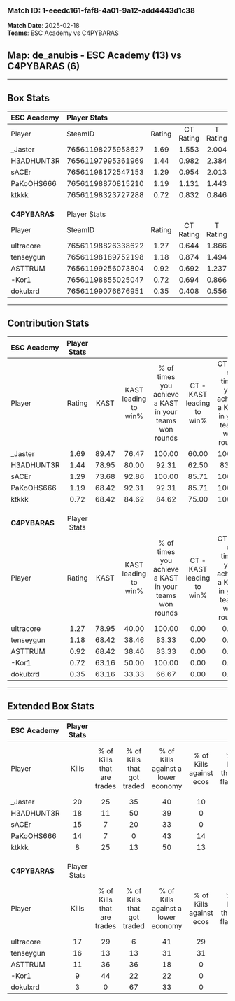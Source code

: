 ### Match ID: 1-eeedc161-faf8-4a01-9a12-add4443d1c38  
**Match Date**: 2025-02-18  
**Teams**: ESC Academy vs C4PYBARAS  

## **Map**: de_anubis - ESC Academy (13) vs C4PYBARAS (6)  
---  

## Box Stats  

| **ESC Academy** | Player Stats      |        |           |          |       |       |       |         |        |      |     |
| :- | :- | :-: | :-: | :-: | :-: | :-: | :-: | :-: | :-: | :-: | :-: |
| Player          | SteamID           | Rating | CT Rating | T Rating | KAST  |  ADR  | Kills | Assists | Deaths | K/D  | HS% |
| _Jaster         | 76561198275958627 |  1.69  |   1.553   |  2.004   | 89.47 | 113.3 |  20   |    2    |   11   | 1.82 | 20  |
| H3ADHUNT3R      | 76561197995361969 |  1.44  |   0.982   |  2.384   | 78.95 | 100.4 |  18   |    5    |   13   | 1.38 | 44  |
| sACEr           | 76561198172547153 |  1.29  |   0.954   |  2.013   | 73.68 | 77.6  |  15   |    2    |   9    | 1.67 | 33  |
| PaKoOHS666      | 76561198870815210 |  1.19  |   1.131   |  1.443   | 68.42 | 73.1  |  14   |    2    |   9    | 1.56 | 42  |
| ktkkk           | 76561198323727288 |  0.72  |   0.832   |  0.846   | 68.42 | 53.3  |   8   |    3    |   14   | 0.57 | 25  |
|                 |                   |        |           |          |       |       |       |         |        |      |     |
|                 |                   |        |           |          |       |       |       |         |        |      |     |
|                 |                   |        |           |          |       |       |       |         |        |      |     |
| **C4PYBARAS**   | Player Stats      |        |           |          |       |       |       |         |        |      |     |
| Player          | SteamID           | Rating | CT Rating | T Rating | KAST  |  ADR  | Kills | Assists | Deaths | K/D  | HS% |
| uItracore       | 76561198826338622 |  1.27  |   0.644   |  1.866   | 78.95 | 81.9  |  17   |    4    |   15   | 1.13 | 76  |
| tenseygun       | 76561198189752198 |  1.18  |   0.874   |  1.494   | 68.42 | 89.7  |  16   |    5    |   15   | 1.07 | 43  |
| ASTTRUM         | 76561199256073804 |  0.92  |   0.692   |  1.237   | 68.42 | 60.0  |  11   |    6    |   13   | 0.85 | 81  |
| -Kor1           | 76561198855025047 |  0.72  |   0.694   |  0.866   | 63.16 | 59.8  |   9   |    3    |   15   | 0.60 | 77  |
| dokulxrd        | 76561199076676951 |  0.35  |   0.408   |  0.556   | 63.16 | 43.7  |   3   |    5    |   17   | 0.18 | 100 |
---  

## Contribution Stats  

| **ESC Academy** | Player Stats |       |                      |                                                        |                           |                                                             |                          |                                                            |
| :- | :-: | :-: | :-: | :-: | :-: | :-: | :-: | :-: |
| Player          |    Rating    | KAST  | KAST leading to win% | % of times you achieve a KAST in your teams won rounds | CT - KAST leading to win% | CT - % of times you achieve a KAST in your teams won rounds | T - KAST leading to win% | T - % of times you achieve a KAST in your teams won rounds |
| _Jaster         |     1.69     | 89.47 |        76.47         |                         100.00                         |           60.00           |                           100.00                            |          100.00          |                           100.00                           |
| H3ADHUNT3R      |     1.44     | 78.95 |        80.00         |                         92.31                          |           62.50           |                            83.33                            |          100.00          |                           100.00                           |
| sACEr           |     1.29     | 73.68 |        92.86         |                         100.00                         |           85.71           |                           100.00                            |          100.00          |                           100.00                           |
| PaKoOHS666      |     1.19     | 68.42 |        92.31         |                         92.31                          |           85.71           |                           100.00                            |          100.00          |                           85.71                            |
| ktkkk           |     0.72     | 68.42 |        84.62         |                         84.62                          |           75.00           |                           100.00                            |          100.00          |                           71.43                            |
|                 |              |       |                      |                                                        |                           |                                                             |                          |                                                            |
|                 |              |       |                      |                                                        |                           |                                                             |                          |                                                            |
|                 |              |       |                      |                                                        |                           |                                                             |                          |                                                            |
| **C4PYBARAS**   | Player Stats |       |                      |                                                        |                           |                                                             |                          |                                                            |
| Player          |    Rating    | KAST  | KAST leading to win% | % of times you achieve a KAST in your teams won rounds | CT - KAST leading to win% | CT - % of times you achieve a KAST in your teams won rounds | T - KAST leading to win% | T - % of times you achieve a KAST in your teams won rounds |
| uItracore       |     1.27     | 78.95 |        40.00         |                         100.00                         |           0.00            |                            0.00                             |          54.55           |                           100.00                           |
| tenseygun       |     1.18     | 68.42 |        38.46         |                         83.33                          |           0.00            |                            0.00                             |          62.50           |                           83.33                            |
| ASTTRUM         |     0.92     | 68.42 |        38.46         |                         83.33                          |           0.00            |                            0.00                             |          62.50           |                           83.33                            |
| -Kor1           |     0.72     | 63.16 |        50.00         |                         100.00                         |           0.00            |                            0.00                             |          75.00           |                           100.00                           |
| dokulxrd        |     0.35     | 63.16 |        33.33         |                         66.67                          |           0.00            |                            0.00                             |          50.00           |                           66.67                            |
---  

## Extended Box Stats  

| **ESC Academy** | Player Stats |                            |                            |                                    |                         |                              |                                 |        |                             |                                     |                          |                               |                            |
| :- | :-: | :-: | :-: | :-: | :-: | :-: | :-: | :-: | :-: | :-: | :-: | :-: | :-: |
| Player          |    Kills     | % of Kills that are trades | % of Kills that got traded | % of Kills against a lower economy | % of Kills against ecos | % of Kills that are flawless | % of Kills that are close duels | Deaths | % of Deaths that get traded | % of Deaths against a lower economy | % of Deaths against ecos | % of Deaths that are flawless | % of Deaths that are close |
| _Jaster         |      20      |             25             |             35             |                 40                 |           10            |              65              |                5                |   11   |              9              |                 27                  |            9             |              73               |             9              |
| H3ADHUNT3R      |      18      |             11             |             50             |                 39                 |            0            |              44              |               17                |   13   |             15              |                 38                  |            0             |              77               |             0              |
| sACEr           |      15      |             7              |             20             |                 33                 |            0            |              60              |               13                |   9    |             22              |                 33                  |            0             |              67               |             0              |
| PaKoOHS666      |      14      |             7              |             0              |                 43                 |           14            |              79              |                0                |   9    |             22              |                 33                  |            0             |              56               |             0              |
| ktkkk           |      8       |             25             |             13             |                 50                 |           13            |              75              |               13                |   14   |             29              |                 29                  |            0             |              57               |             0              |
|                 |              |                            |                            |                                    |                         |                              |                                 |        |                             |                                     |                          |                               |                            |
|                 |              |                            |                            |                                    |                         |                              |                                 |        |                             |                                     |                          |                               |                            |
|                 |              |                            |                            |                                    |                         |                              |                                 |        |                             |                                     |                          |                               |                            |
| **C4PYBARAS**   | Player Stats |                            |                            |                                    |                         |                              |                                 |        |                             |                                     |                          |                               |                            |
| Player          |    Kills     | % of Kills that are trades | % of Kills that got traded | % of Kills against a lower economy | % of Kills against ecos | % of Kills that are flawless | % of Kills that are close duels | Deaths | % of Deaths that get traded | % of Deaths against a lower economy | % of Deaths against ecos | % of Deaths that are flawless | % of Deaths that are close |
| uItracore       |      17      |             29             |             6              |                 41                 |           29            |              71              |                0                |   15   |             33              |                 13                  |            0             |              67               |             0              |
| tenseygun       |      16      |             13             |             13             |                 31                 |           31            |              63              |                6                |   15   |             20              |                 13                  |            0             |              80               |             0              |
| ASTTRUM         |      11      |             36             |             36             |                 18                 |            0            |              82              |                0                |   13   |             31              |                  8                  |            0             |              38               |             15             |
| -Kor1           |      9       |             44             |             22             |                 22                 |            0            |              67              |                0                |   15   |             20              |                  7                  |            0             |              67               |             20             |
| dokulxrd        |      3       |             0              |             67             |                 33                 |            0            |              0               |                0                |   17   |             29              |                 12                  |            0             |              59               |             12             |
